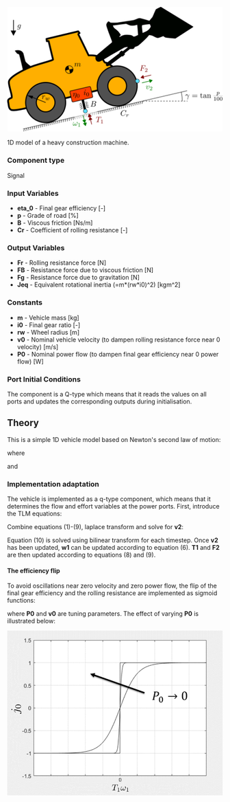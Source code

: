 ![Construction machine model picture](HeavyConstrMachine1D_help.svg)

1D model of a heavy construction machine.

### Component type
Signal

### Input Variables
* **eta_0** - Final gear efficiency [-]
* **p** - Grade of road [%]
* **B** - Viscous friction [Ns/m]
* **Cr** - Coefficient of rolling resistance [-]

### Output Variables
* **Fr** - Rolling resistance force [N]
* **FB** - Resistance force due to viscous friction [N]
* **Fg** - Resistance force due to gravitation [N]
* **Jeq** - Equivalent rotational inertia (=m*(rw*i0)^2) [kgm^2]

### Constants
* **m** - Vehicle mass [kg]
* **i0** - Final gear ratio [-]
* **rw** - Wheel radius [m]
* **v0** - Nominal vehicle velocity (to dampen rolling resistance force near 0 velocity) [m/s]
* **P0** - Nominal power flow (to dampen final gear efficiency near 0 power flow) [W]

### Port Initial Conditions
The component is a Q-type which means that it reads the values on all ports and updates the corresponding outputs during initialisation. 

<!--- ### Tips--->

## Theory
This is a simple 1D vehicle model based on Newton's second law of motion:

<!---EQUATION F_t-F_B-F_g-F_r-F2 = \dot{v}_2 m ~~~(1) --->

where 

<!---EQUATION F_t = \frac{T_1}{r_w i_0}\eta_0^{j_0}, j_0 = \begin{cases}1 &, T_1\omega_1>0\\-1 &, T_1\omega_1\leq 0\end{cases} ~~~(2) --->

<!---EQUATION F_B = v_2 B ~~~(3) --->

<!---EQUATION F_g = m g \sin \gamma ~~~(4) --->

<!---EQUATION F_r = C_r j_r m g \cos \gamma, j_r = \begin{cases}1 &, v_2>0\\-1 &, v_2\leq 0\end{cases} ~~~(5) --->

and

<!---EQUATION \omega_1 =-\frac{v_2}{i_0r_w} ~~~(6) --->

<!---EQUATION J_{eq} =m\left(r_w i_0\right)^2 ~~~(7) --->

 
### Implementation adaptation
The vehicle is implemented as a q-type component, which means that it determines the flow and effort variables at the power ports. First, introduce the TLM equations:

<!---EQUATION T_{1} =c_1 + Z_{c1}\omega_1 ~~~(8) --->

<!---EQUATION F_{2} =c_2 + Z_{c2} v_2 ~~~(9) --->

Combine equations (1)-(9), laplace transform and solve for **v2**:

<!---EQUATION v_{2} =\frac{\frac{c_1}{i_0 r_w}\eta_0^{j_0} - mg\sin \gamma - C_r m g\cos(\gamma)j_r - c_2}{B + \frac{Zc1}{(i_0 r_w)^2}\eta_0^{j_0}+Z_{c2} + m\cdot s} ~~~(10) --->

Equation (10) is solved using bilinear transform for each timestep. Once **v2** has been updated, **w1** can be updated according to equation (6). **T1** and **F2** are then updated according to equations (8) and (9).

#### The efficiency flip

To avoid oscillations near zero velocity and zero power flow, the flip of the final gear efficiency and the rolling resistance are implemented as sigmoid functions:


<!---EQUATION j_0 = \begin{cases}1 &, T_1\omega_1>0\\-1 &, T_1\omega_1\leq 0\end{cases} \approx 2 \frac{1}{1+e^{-\frac{T_1\omega_1}{P_0}}} - 1~~~(11) --->

<!---EQUATION F_r = C_r j_r m g \cos \gamma, j_r = \begin{cases}1 &, v_2>0\\-1 &, v_2\leq 0\end{cases} \approx 2 \frac{1}{1+e^{-\frac{v_2{v_0}}} - 1 ~~~(12) --->

where **P0** and **v0** are tuning parameters. The effect of varying **P0** is illustrated below:

![Construction machine model picture](HeavyConstrMachine1D_helpSigmoid.svg)